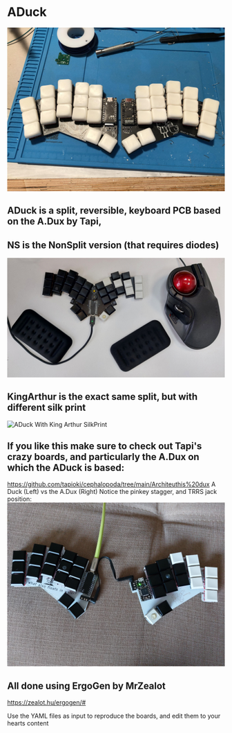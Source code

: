 # ADuck
![ADuck Built](/ADuck%20%40%20slowne%20-%20Imgur.jpg)

## ADuck is a split, reversible, keyboard PCB based on the A.Dux by Tapi,
## NS is the NonSplit version (that requires diodes)

![ADuck NS PCB](/NS/20211121_085531.jpg)

## KingArthur is the exact same split, but with different silk print

![ADuck With King Arthur SilkPrint](/KingArthurSilkPrint/ADucKingArthur.jpg)

## If you like this make sure to check out Tapi's crazy boards, and particularly the A.Dux on which the ADuck is based:
https://github.com/tapioki/cephalopoda/tree/main/Architeuthis%20dux
A Duck (Left) vs the A.Dux (Right)
Notice the pinkey stagger, and TRRS jack position:
![ADuck vs A.Dux](/ADuck%20vs%20ADux.jpeg)


## All done using ErgoGen by MrZealot
https://zealot.hu/ergogen/#

Use the YAML files as input to reproduce the boards, and edit them to your hearts content
